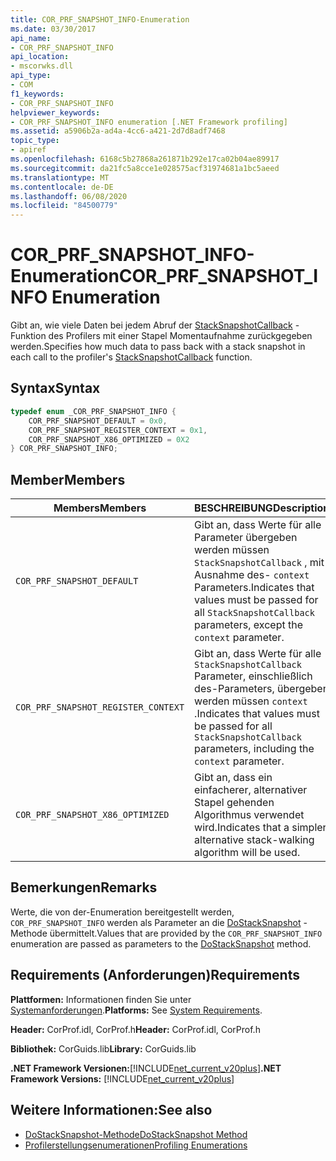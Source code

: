 ```yaml
---
title: COR_PRF_SNAPSHOT_INFO-Enumeration
ms.date: 03/30/2017
api_name:
- COR_PRF_SNAPSHOT_INFO
api_location:
- mscorwks.dll
api_type:
- COM
f1_keywords:
- COR_PRF_SNAPSHOT_INFO
helpviewer_keywords:
- COR_PRF_SNAPSHOT_INFO enumeration [.NET Framework profiling]
ms.assetid: a5906b2a-ad4a-4cc6-a421-2d7d8adf7468
topic_type:
- apiref
ms.openlocfilehash: 6168c5b27868a261871b292e17ca02b04ae89917
ms.sourcegitcommit: da21fc5a8cce1e028575acf31974681a1bc5aeed
ms.translationtype: MT
ms.contentlocale: de-DE
ms.lasthandoff: 06/08/2020
ms.locfileid: "84500779"
---
```

# <a name="cor_prf_snapshot_info-enumeration"></a><span data-ttu-id="8117d-102">COR_PRF_SNAPSHOT_INFO-Enumeration</span><span class="sxs-lookup"><span data-stu-id="8117d-102">COR_PRF_SNAPSHOT_INFO Enumeration</span></span>
<span data-ttu-id="8117d-103">Gibt an, wie viele Daten bei jedem Abruf der [StackSnapshotCallback](stacksnapshotcallback-function.md) -Funktion des Profilers mit einer Stapel Momentaufnahme zurückgegeben werden.</span><span class="sxs-lookup"><span data-stu-id="8117d-103">Specifies how much data to pass back with a stack snapshot in each call to the profiler's [StackSnapshotCallback](stacksnapshotcallback-function.md) function.</span></span>  
  
## <a name="syntax"></a><span data-ttu-id="8117d-104">Syntax</span><span class="sxs-lookup"><span data-stu-id="8117d-104">Syntax</span></span>  
  
```cpp  
typedef enum _COR_PRF_SNAPSHOT_INFO {  
    COR_PRF_SNAPSHOT_DEFAULT = 0x0,  
    COR_PRF_SNAPSHOT_REGISTER_CONTEXT = 0x1,  
    COR_PRF_SNAPSHOT_X86_OPTIMIZED = 0X2  
} COR_PRF_SNAPSHOT_INFO;  
```  
  
## <a name="members"></a><span data-ttu-id="8117d-105">Member</span><span class="sxs-lookup"><span data-stu-id="8117d-105">Members</span></span>  
  
|<span data-ttu-id="8117d-106">Members</span><span class="sxs-lookup"><span data-stu-id="8117d-106">Members</span></span>|<span data-ttu-id="8117d-107">BESCHREIBUNG</span><span class="sxs-lookup"><span data-stu-id="8117d-107">Description</span></span>|  
|-------------|-----------------|  
|`COR_PRF_SNAPSHOT_DEFAULT`|<span data-ttu-id="8117d-108">Gibt an, dass Werte für alle Parameter übergeben werden müssen `StackSnapshotCallback` , mit Ausnahme des- `context` Parameters.</span><span class="sxs-lookup"><span data-stu-id="8117d-108">Indicates that values must be passed for all `StackSnapshotCallback` parameters, except the `context` parameter.</span></span>|  
|`COR_PRF_SNAPSHOT_REGISTER_CONTEXT`|<span data-ttu-id="8117d-109">Gibt an, dass Werte für alle `StackSnapshotCallback` Parameter, einschließlich des-Parameters, übergeben werden müssen `context` .</span><span class="sxs-lookup"><span data-stu-id="8117d-109">Indicates that values must be passed for all `StackSnapshotCallback` parameters, including the `context` parameter.</span></span>|  
|`COR_PRF_SNAPSHOT_X86_OPTIMIZED`|<span data-ttu-id="8117d-110">Gibt an, dass ein einfacherer, alternativer Stapel gehenden Algorithmus verwendet wird.</span><span class="sxs-lookup"><span data-stu-id="8117d-110">Indicates that a simpler, alternative stack-walking algorithm will be used.</span></span>|  
  
## <a name="remarks"></a><span data-ttu-id="8117d-111">Bemerkungen</span><span class="sxs-lookup"><span data-stu-id="8117d-111">Remarks</span></span>  
 <span data-ttu-id="8117d-112">Werte, die von der-Enumeration bereitgestellt werden, `COR_PRF_SNAPSHOT_INFO` werden als Parameter an die [DoStackSnapshot](icorprofilerinfo2-dostacksnapshot-method.md) -Methode übermittelt.</span><span class="sxs-lookup"><span data-stu-id="8117d-112">Values that are provided by the `COR_PRF_SNAPSHOT_INFO` enumeration are passed as parameters to the [DoStackSnapshot](icorprofilerinfo2-dostacksnapshot-method.md) method.</span></span>  
  
## <a name="requirements"></a><span data-ttu-id="8117d-113">Requirements (Anforderungen)</span><span class="sxs-lookup"><span data-stu-id="8117d-113">Requirements</span></span>  
 <span data-ttu-id="8117d-114">**Plattformen:** Informationen finden Sie unter [Systemanforderungen](../../get-started/system-requirements.md).</span><span class="sxs-lookup"><span data-stu-id="8117d-114">**Platforms:** See [System Requirements](../../get-started/system-requirements.md).</span></span>  
  
 <span data-ttu-id="8117d-115">**Header:** CorProf.idl, CorProf.h</span><span class="sxs-lookup"><span data-stu-id="8117d-115">**Header:** CorProf.idl, CorProf.h</span></span>  
  
 <span data-ttu-id="8117d-116">**Bibliothek:** CorGuids.lib</span><span class="sxs-lookup"><span data-stu-id="8117d-116">**Library:** CorGuids.lib</span></span>  
  
 <span data-ttu-id="8117d-117">**.NET Framework Versionen:**[!INCLUDE[net_current_v20plus](../../../../includes/net-current-v20plus-md.md)]</span><span class="sxs-lookup"><span data-stu-id="8117d-117">**.NET Framework Versions:** [!INCLUDE[net_current_v20plus](../../../../includes/net-current-v20plus-md.md)]</span></span>  
  
## <a name="see-also"></a><span data-ttu-id="8117d-118">Weitere Informationen:</span><span class="sxs-lookup"><span data-stu-id="8117d-118">See also</span></span>

- [<span data-ttu-id="8117d-119">DoStackSnapshot-Methode</span><span class="sxs-lookup"><span data-stu-id="8117d-119">DoStackSnapshot Method</span></span>](icorprofilerinfo2-dostacksnapshot-method.md)
- [<span data-ttu-id="8117d-120">Profilerstellungsenumerationen</span><span class="sxs-lookup"><span data-stu-id="8117d-120">Profiling Enumerations</span></span>](profiling-enumerations.md)
